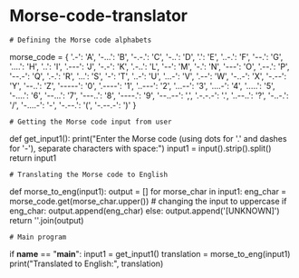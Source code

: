 # Morse-code-translator
    # Defining the Morse code alphabets
morse_code = {
    '.-': 'A', '-...': 'B', '-.-.': 'C', '-..': 'D', '.': 'E',
    '..-.': 'F', '--.': 'G', '....': 'H', '..': 'I', '.---': 'J',
    '-.-': 'K', '.-..': 'L', '--': 'M', '-.': 'N', '---': 'O',
    '.--.': 'P', '--.-': 'Q', '.-.': 'R', '...': 'S', '-': 'T',
    '..-': 'U', '...-': 'V', '.--': 'W', '-..-': 'X', '-.--': 'Y',
    '--..': 'Z', '-----': '0', '.----': '1', '..---': '2', '...--': '3',
    '....-': '4', '.....': '5', '-....': '6', '--...': '7', '---..': '8',
    '----.': '9', '--..--': ',', '.-.-.-': '.', '..--..': '?', '-..-.': '/',
    '-....-': '-', '-.--.': '(', '-.--.-': ')'
             }

    # Getting the Morse code input from user
def get_input1():
    print("Enter the Morse code (using dots for '.' and dashes for '-'), separate characters with space:")
    input1 = input().strip().split()
    return input1

    # Translating the Morse code to English
def morse_to_eng(input1):
    output = []
    for morse_char in input1:
        eng_char = morse_code.get(morse_char.upper())
    # changing the input to uppercase 
        if eng_char:
            output.append(eng_char)
        else:
            output.append('[UNKNOWN]')
    return ''.join(output)

    # Main program
if __name__ == "__main__":
    input1 = get_input1()
    translation = morse_to_eng(input1)
    print("Translated to English:", translation)
